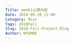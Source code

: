 ```yaml
---
Title: week3上課內容
Date: 2018-09-28 11:00
Category: Misc
Tags: 2018Fall
Slug: 2018-Fall-Project-Blog
Author: NFUMDE
---
```


